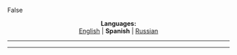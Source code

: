 False
<p align="center"><b>Languages:</b><br /><a href="https://github.com/markolofsen/choosss/blob/master/README.md">English</a> | <b>Spanish</b> | <a href="https://github.com/markolofsen/choosss/blob/master/README_ru.md">Russian</a></p>

---



---

